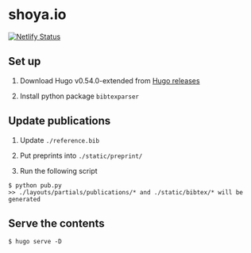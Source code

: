 # shoya.io

[![Netlify Status](https://api.netlify.com/api/v1/badges/e0486fd4-3525-46ef-9f84-e111ffe3bab5/deploy-status)](https://app.netlify.com/sites/hungry-archimedes-92ccca/deploys)

## Set up

1. Download Hugo v0.54.0-extended from [Hugo releases](https://github.com/gohugoio/hugo/releases)

2. Install python package `bibtexparser`

## Update publications

1. Update `./reference.bib`

2. Put preprints into `./static/preprint/`

3. Run the following script
```
$ python pub.py
>> ./layouts/partials/publications/* and ./static/bibtex/* will be generated
```

## Serve the contents

```
$ hugo serve -D
```
